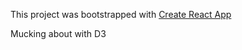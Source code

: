 This project was bootstrapped with [Create React App](https://github.com/facebookincubator/create-react-app)

Mucking about with D3